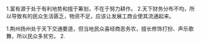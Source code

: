 1.富有源于处于有利地势和擅于筹划，不在于努力耕作。
2.天下财务分布不均，所以导致有的民众生活匮乏，物资不足，应该让发展工商业使其流通起来。

1.荆州扬州处于天下交通要道，但当地民众喜经商恶务农，擅长修饰打扮、声乐歌舞，所以民众多贫穷。
2.